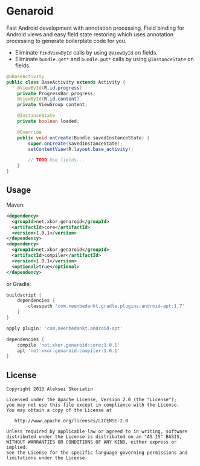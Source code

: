 Genaroid
=======
Fast Android development with annotation processing. Field binding for Android views and easy field state restoring which uses annotation processing to generate boilerplate code for you.
 * Eliminate `findViewById` calls by using `@ViewById` on fields.
 * Eliminate `bundle.get*` and `bundle.put*` calls by using `@InstanceState` on fields.

```java
@GBaseActivity
public class BaseActivity extends Activity {
    @ViewById(R.id.progress)
    private ProgressBar progress;
    @ViewById(R.id.content)
    private ViewGroup content;

    @InstanceState
    private boolean loaded;

    @Override
    public void onCreate(Bundle savedInstanceState) {
        super.onCreate(savedInstanceState);
        setContentView(R.layout.base_activity);

        // TODO Use fields...
    }
}
```

Usage
--------

Maven:
```xml
<dependency>
  <groupId>net.xkor.genaroid</groupId>
  <artifactId>core</artifactId>
  <version>1.0.1</version>
</dependency>
<dependency>
  <groupId>net.xkor.genaroid</groupId>
  <artifactId>compiler</artifactId>
  <version>1.0.1</version>
  <optional>true</optional>
</dependency>
```
or Gradle:
```groovy
buildscript {
    dependencies {
        classpath 'com.neenbedankt.gradle.plugins:android-apt:1.7'
    }
}

apply plugin: 'com.neenbedankt.android-apt'

dependencies {
    compile 'net.xkor.genaroid:core:1.0.1'
    apt 'net.xkor.genaroid:compiler:1.0.1'
}
```

License
-------

    Copyright 2013 Aleksei Skoriatin

    Licensed under the Apache License, Version 2.0 (the "License");
    you may not use this file except in compliance with the License.
    You may obtain a copy of the License at

       http://www.apache.org/licenses/LICENSE-2.0

    Unless required by applicable law or agreed to in writing, software
    distributed under the License is distributed on an "AS IS" BASIS,
    WITHOUT WARRANTIES OR CONDITIONS OF ANY KIND, either express or implied.
    See the License for the specific language governing permissions and
    limitations under the License.
